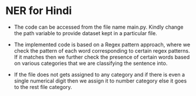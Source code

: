# NER for Hindi
* The code can be accessed from the file name main.py. Kindly change the path variable to provide dataset kept in a particular file.

* The implemented code is based on a Regex pattern approach, where we check the pattern of each word corresponding to certain regex patterns. If it matches then we further check the presence of certain words based on various categories that we are classifying the sentence into.

* If the file does not gets assigned to any category and if there is even a single numerical digit then we assign it to number category else it goes to the rest file category. 
